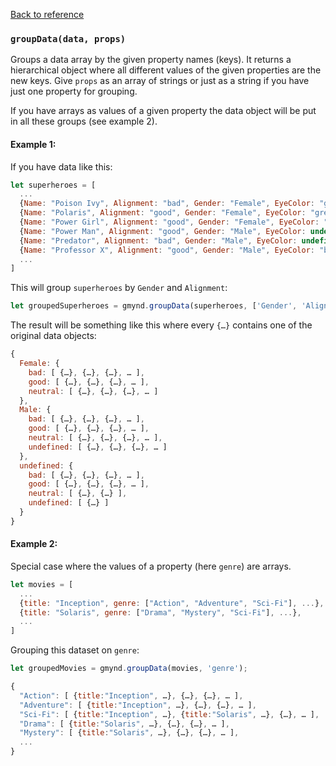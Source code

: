 [Back to reference](../README.md)

### `groupData(data, props)`

Groups a data array by the given property names (keys). It returns a hierarchical object where all different values of the given properties are the new keys. Give `props` as an array of strings or just as a string if you have just one property for grouping.

If you have arrays as values of a given property the data object will be put in all these groups (see example 2).

#### Example 1:

If you have data like this:
```javascript
let superheroes = [ 
  ...
  {Name: "Poison Ivy", Alignment: "bad", Gender: "Female", EyeColor: "green", Race: "Human"},
  {Name: "Polaris", Alignment: "good", Gender: "Female", EyeColor: "green", Race: "Mutant"},
  {Name: "Power Girl", Alignment: "good", Gender: "Female", EyeColor: "blue", Race: "Kryptonian"},
  {Name: "Power Man", Alignment: "good", Gender: "Male", EyeColor: undefined, Race: "Mutant"},
  {Name: "Predator", Alignment: "bad", Gender: "Male", EyeColor: undefined, Race: "Yautja"},
  {Name: "Professor X", Alignment: "good", Gender: "Male", EyeColor: "blue", Race: "Mutant"},
  ...
]
```

This will group `superheroes` by `Gender` and `Alignment`:
```javascript
let groupedSuperheroes = gmynd.groupData(superheroes, ['Gender', 'Alignment']);
```

The result will be something like this where every `{…}` contains one of the original data objects:
```javascript
{
  Female: {
    bad: [ {…}, {…}, {…}, … ],
    good: [ {…}, {…}, {…}, … ],
    neutral: [ {…}, {…}, {…}, … ]
  },
  Male: {
    bad: [ {…}, {…}, {…}, … ],
    good: [ {…}, {…}, {…}, … ],
    neutral: [ {…}, {…}, {…}, … ],
    undefined: [ {…}, {…}, {…}, … ]
  },
  undefined: {
    bad: [ {…}, {…}, {…}, … ],
    good: [ {…}, {…}, {…}, … ],
    neutral: [ {…}, {…} ],
    undefined: [ {…} ]
  }
}
```

#### Example 2:

Special case where the values of a property (here `genre`) are arrays.

```javascript
let movies = [ 
  ...
  {title: "Inception", genre: ["Action", "Adventure", "Sci-Fi"], ...},
  {title: "Solaris", genre: ["Drama", "Mystery", "Sci-Fi"], ...},
  ...
]
```

Grouping this dataset on `genre`:
```javascript
let groupedMovies = gmynd.groupData(movies, 'genre');
```

```javascript
{
  "Action": [ {title:"Inception", …}, {…}, {…}, … ],
  "Adventure": [ {title:"Inception", …}, {…}, {…}, … ],
  "Sci-Fi": [ {title:"Inception", …}, {title:"Solaris", …}, {…}, … ],
  "Drama": [ {title:"Solaris", …}, {…}, {…}, … ],
  "Mystery": [ {title:"Solaris", …}, {…}, {…}, … ],
  ...
}
```

